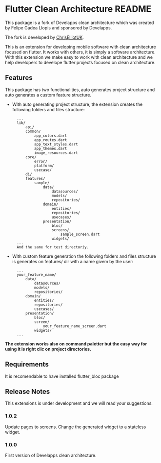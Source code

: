 # Flutter Clean Architecture README

This package is a fork of Develapps clean architecture which was created by Felipe Gadea Llopis and sponsored by Develapps.

The fork is developed by [ChrisElliotUK](https://github.com/ChrisElliotUK/flutter-clean-architecture).

This is an extension for developing mobile software with clean architecture focused on flutter. It works with others, it is simply a software architecture.
With this extension we make easy to work with clean architecture and we help developers to develope flutter projects focused on clean architecture.

## Features

This package has two functionalities, auto generates project structure and auto generates a custom feature structure.

- With auto generating project structure, the extension creates the following folders and files structure:

        ...
        lib/
            api/
            common/
                app_colors.dart
                app_routes.dart
                app_text_styles.dart
                app_themes.dart
                image_resources.dart
            core/
                error/
                platform/
                usecase/
            di/
            features/
                sample/
                    data/
                        datasources/
                        models/
                        repositories/
                    domain/
                        entities/
                        repositories/
                        usecases/
                    presentation/
                        bloc/
                        screens/
                            sample_screen.dart
                        widgets/
        ...
        And the same for test directoriy.

- With custom feature generation the following folders and files structure is generates on features/ dir with a name givem by the user:

        ...
        your_feature_name/
            data/
                datasources/
                models/
                repositories/
            domain/
                entities/
                repositories/
                usecases/
            presentation/
                bloc/
                screen/
                    your_feature_name_screen.dart
                widgets/
        ...

**The extension works also on command paletter but the easy way for using it is right clic on project directories.**

## Requirements

It is recomendable to have installed flutter_bloc package

## Release Notes

This extensions is under development and we will read your suggestions.

### 1.0.2

Update pages to screens.
Change the generated widget to a stateless widget.

### 1.0.0

First version of Develapps clean architecture.
